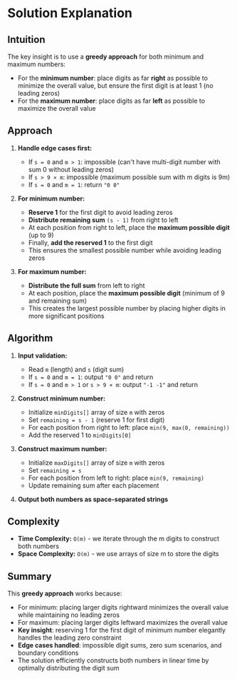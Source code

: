 # Solution Explanation

## Intuition
The key insight is to use a **greedy approach** for both minimum and maximum numbers:
- For the **minimum number**: place digits as far **right** as possible to minimize the overall value, but ensure the first digit is at least 1 (no leading zeros)
- For the **maximum number**: place digits as far **left** as possible to maximize the overall value

## Approach
1. **Handle edge cases first:**
   - If `s = 0` and `m > 1`: impossible (can't have multi-digit number with sum 0 without leading zeros)
   - If `s > 9 × m`: impossible (maximum possible sum with m digits is 9m)
   - If `s = 0` and `m = 1`: return `"0 0"`

2. **For minimum number:**
   - **Reserve 1** for the first digit to avoid leading zeros
   - **Distribute remaining sum** `(s - 1)` from right to left
   - At each position from right to left, place the **maximum possible digit** (up to 9)
   - Finally, **add the reserved 1** to the first digit
   - This ensures the smallest possible number while avoiding leading zeros

3. **For maximum number:**
   - **Distribute the full sum** from left to right
   - At each position, place the **maximum possible digit** (minimum of 9 and remaining sum)
   - This creates the largest possible number by placing higher digits in more significant positions

## Algorithm
1. **Input validation:**
   - Read `m` (length) and `s` (digit sum)
   - If `s = 0` and `m = 1`: output `"0 0"` and return
   - If `s = 0` and `m > 1` or `s > 9 × m`: output `"-1 -1"` and return

2. **Construct minimum number:**
   - Initialize `minDigits[]` array of size `m` with zeros
   - Set `remaining = s - 1` (reserve 1 for first digit)
   - For each position from right to left: place `min(9, max(0, remaining))`
   - Add the reserved 1 to `minDigits[0]`

3. **Construct maximum number:**
   - Initialize `maxDigits[]` array of size `m` with zeros  
   - Set `remaining = s`
   - For each position from left to right: place `min(9, remaining)`
   - Update remaining sum after each placement

4. **Output both numbers as space-separated strings**

## Complexity
- **Time Complexity:** `O(m)` - we iterate through the m digits to construct both numbers
- **Space Complexity:** `O(m)` - we use arrays of size m to store the digits

## Summary
This **greedy approach** works because:
- For minimum: placing larger digits rightward minimizes the overall value while maintaining no leading zeros
- For maximum: placing larger digits leftward maximizes the overall value
- **Key insight**: reserving 1 for the first digit of minimum number elegantly handles the leading zero constraint
- **Edge cases handled**: impossible digit sums, zero sum scenarios, and boundary conditions
- The solution efficiently constructs both numbers in linear time by optimally distributing the digit sum

